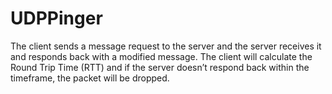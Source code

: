 # UDPPinger

The client sends a message request to the server and the server receives it and responds back with a modified message.
The client will calculate the Round Trip Time (RTT) and if the server doesn’t respond back within the timeframe, the packet will be dropped.
